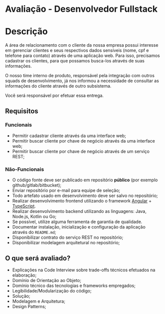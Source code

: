 # Avaliação - Desenvolvedor Fullstack

# Descrição
A área de relacionamento com o cliente da nossa empresa possui interesse em gerenciar clientes e seus respectivos dados sensíveis (nome, cpf e telefone para contato) através de uma aplicação web. Para isso, precisamos cadastrar os clientes, para que possamos busca-los através de suas informações. 

O nosso time interno de produto, responsável pela integração com outros squads de desenvolvimento, já nos informou a necessidade de consultar as informações do cliente através de outro subsistema.  

Você será responsável por efetuar essa entrega. 

## Requisitos

### Funcionais
- Permitir cadastrar cliente através da uma interface web;
- Permitir buscar cliente por chave de negócio através da uma interface web;
- Permitir buscar cliente por chave de negócio através de um serviço REST; 

### Não-Funcionais
- O código fonte deve ser publicado em repositório **público** (por exemplo github/gitlab/bitbucket);
- Enviar repositório por e-mail para equipe de seleção;
- Todo artefato usado em desenvolvimento deve ser salvo no repositório;
- Realizar desenvolvimento frontend utilizando o framework [Angular](https://angular.io/) + [TypeScript](https://www.typescriptlang.org/).
- Realizar desenvolvimento backend utilizando as linguagens: Java, Node.js, Kotlin ou Go;
- Se possível, utilize alguma ferramenta de garantia de qualidade. 
- Documentar instalação, inicialização e configuração da aplicação através do `README.md`;
- Disponibilizar contrato do serviço REST no repositório;
- Disponibilizar modelagem arquitetural no repositório; 

## O que será avaliado?
- Explicações na Code Interview sobre trade-offs técnicos efetuados na elaboração;
- Domínio de Orientação ao Objeto;
- Domínio técnico das tecnologias e frameworks empregados;
- Legibilidade/Modularização do código;
- Solução;
- Modelagem e Arquitetura;
- Design Patterns; 
